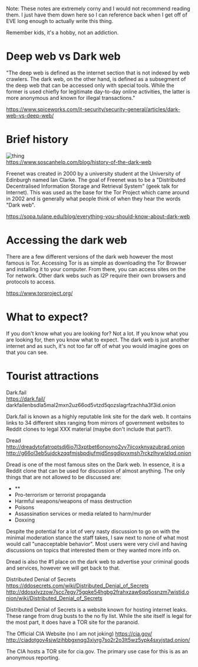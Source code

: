 Note: These notes are extremely corny and I would not recommend reading them. I just have them down here so I can reference back when I get off of EVE long enough to actually write this thing.  
  
Remember kids, it's a hobby, not an addiction. 

# Deep web vs Dark web

"The deep web is defined as the internet section that is not indexed by web crawlers. The dark web, on the other hand, is defined as a subsegment of the deep web that can be accessed only with special tools. While the former is used chiefly for legitimate day-to-day online activities, the latter is more anonymous and known for illegal transactions."

https://www.spiceworks.com/it-security/security-general/articles/dark-web-vs-deep-web/

# Brief history

![thing](https://www.soscanhelp.com/hs-fs/hubfs/History%20of%20the%20Dark%20Web%20Timeline-01-3.png?width=640&name=History%20of%20the%20Dark%20Web%20Timeline-01-3.png)  
https://www.soscanhelp.com/blog/history-of-the-dark-web  

Freenet was created in 2000 by a university student at the University of Edinburgh named Ian Clarke. The goal of Freenet was to be a "Distributed Decentralised Information Storage and Retrieval System" (geek talk for Internet). This was used as the base for the Tor Project which came around in 2002 and is generally what people think of when they hear the words "Dark web".  

https://sopa.tulane.edu/blog/everything-you-should-know-about-dark-web  

# Accessing the dark web

There are a few different versions of the dark web however the most famous is Tor. Accessing Tor is as simple as downloading the Tor Browser and installing it to your computer. From there, you can access sites on the Tor network. Other dark webs such as I2P require their own browsers and protocols to access.  

https://www.torproject.org/

# What to expect?

If you don't know what you are looking for? Not a lot. If you know what you are looking for, then you know what to expect. The dark web is just another internet and as such, it's not too far off of what you would imagine goes on that you can see.  

# Tourist attractions

Dark.fail  
https://dark.fail/  
darkfailenbsdla5mal2mxn2uz66od5vtzd5qozslagrfzachha3f3id.onion  
  
Dark.fail is known as a highly reputable link site for the dark web. It contains links to 34 different sites ranging from mirrors of government websites to Reddit clones to legal XXX material (maybe don't include that part?).   

Dread  
http://dreadytofatroptsdj6io7l3xptbet6onoyno2yv7jicoxknyazubrad.onion   
http://g66ol3eb5ujdckzqqfmjsbpdjufmjd5nsgdipvxmsh7rckzlhywlzlqd.onion  

Dread is one of the most famous sites on the Dark web. In essence, it is a Reddit clone that can be used for discussion of almost anything. The only things that are not allowed to be discussed are:  
- **
- Pro-terrorism or terrorist propaganda
- Harmful weapons/weapons of mass destruction
- Poisons
- Assassination services or media related to harm/murder
- Doxxing

Despite the potential for a lot of very nasty discussion to go on with the minimal moderation stance the staff takes, I saw next to none of what most would call "unacceptable behavior". Most users were very civil and having discussions on topics that interested them or they wanted more info on.  

Dread is also the #1 place on the dark web to advertise your criminal goods and services, however we will get back to that.  

  
Distributed Denial of Secrets  
https://ddosecrets.com/wiki/Distributed_Denial_of_Secrets   
http://ddosxlvzzow7scc7egy75gpke54hgbg2frahxzaw6qq5osnzm7wistid.onion/wiki/Distributed_Denial_of_Secrets  

Distributed Denial of Secrets is a website known for hosting internet leaks. These range from drug busts to the no fly list. While the site itself is legal for the most part, it does have a TOR site for the paranoid.  

The Official CIA Website (no I am not joking)
https://cia.gov/
http://ciadotgov4sjwlzihbbgxnqg3xiyrg7so2r2o3lt5wz5ypk4sxyjstad.onion/ 

The CIA hosts a TOR site for cia.gov. The primary use case for this is as an anonymous reporting.   